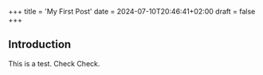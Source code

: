 +++
title = 'My First Post'
date = 2024-07-10T20:46:41+02:00
draft = false
+++

## Introduction
This is a test. Check Check.